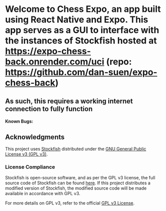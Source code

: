 # Welcome to Chess Expo, an app built using React Native and Expo. This app serves as a GUI to interface with the instances of Stockfish hosted at <https://expo-chess-back.onrender.com/uci> (repo: <https://github.com/dan-suen/expo-chess-back>)
## As such, this requires a working internet connection to fully function





#### Known Bugs: 



## Acknowledgments

This project uses [Stockfish](https://stockfishchess.org/) distributed under the [GNU General Public License v3 (GPL v3)](https://www.gnu.org/licenses/gpl-3.0.txt).

### License Compliance

Stockfish is open-source software, and as per the GPL v3 license, the full source code of Stockfish can be found [here](https://github.com/official-stockfish/Stockfish). If this project distributes a modified version of Stockfish, the modified source code will be made available in accordance with GPL v3.

For more details on GPL v3, refer to the official [GPL v3 License](https://www.gnu.org/licenses/gpl-3.0.txt).
